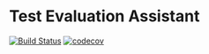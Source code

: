 # Test Evaluation Assistant

[![Build Status](https://travis-ci.org/Oborichkin/tea-site.svg?branch=master)](https://travis-ci.org/Oborichkin/tea-site)
[![codecov](https://codecov.io/gh/Oborichkin/tea-site/branch/master/graph/badge.svg)](https://codecov.io/gh/Oborichkin/tea-site)